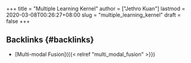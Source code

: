 +++
title = "Multiple Learning Kernel"
author = ["Jethro Kuan"]
lastmod = 2020-03-08T00:26:27+08:00
slug = "multiple_learning_kernel"
draft = false
+++

## Backlinks {#backlinks}

-   [Multi-modal Fusion]({{< relref "multi_modal_fusion" >}})
